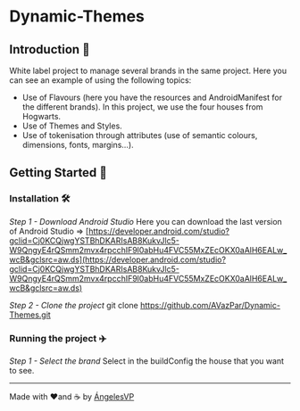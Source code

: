# Dynamic-Themes
## **Introduction 🎉**

White label project to manage several brands in the same project. Here you can see an example of using the following topics:

- Use of Flavours (here you have the resources and AndroidManifest for the different brands). In this project, we use the four houses from Hogwarts.
- Use of Themes and Styles.
- Use of tokenisation through attributes (use of semantic colours, dimensions, fonts, margins...).

## **Getting Started 🚀**

### **Installation 🛠**

*Step 1 - Download Android Studio*
Here you can download the last version of Android Studio => 
[https://developer.android.com/studio?gclid=Cj0KCQjwgYSTBhDKARIsAB8KukvJlc5-W9QngyE4rQSmm2mvx4rpcchIF9l0abHu4FVC55MxZEcOKX0aAlH6EALw_wcB&gclsrc=aw.ds](https://developer.android.com/studio?gclid=Cj0KCQjwgYSTBhDKARIsAB8KukvJlc5-W9QngyE4rQSmm2mvx4rpcchIF9l0abHu4FVC55MxZEcOKX0aAlH6EALw_wcB&gclsrc=aw.ds)

*Step 2 - Clone the project*
git clone https://github.com/AVazPar/Dynamic-Themes.git

### **Running the project ✈️**

*Step 1 - Select the brand*
Select in the buildConfig the house that you want to see.


---

Made with ❤️and ☕ by [ÁngelesVP](https://github.com/AVazPar)
